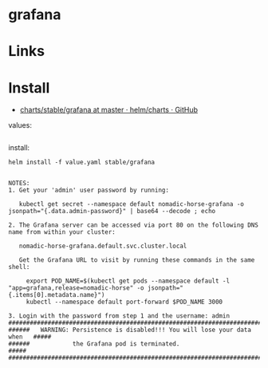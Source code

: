 # grafana

# Links

# Install

* [charts/stable/grafana at master · helm/charts · GitHub](https://github.com/helm/charts/tree/master/stable/grafana)


values:

```

```


install:

```
helm install -f value.yaml stable/grafana


NOTES:
1. Get your 'admin' user password by running:

   kubectl get secret --namespace default nomadic-horse-grafana -o jsonpath="{.data.admin-password}" | base64 --decode ; echo

2. The Grafana server can be accessed via port 80 on the following DNS name from within your cluster:

   nomadic-horse-grafana.default.svc.cluster.local

   Get the Grafana URL to visit by running these commands in the same shell:

     export POD_NAME=$(kubectl get pods --namespace default -l "app=grafana,release=nomadic-horse" -o jsonpath="{.items[0].metadata.name}")
     kubectl --namespace default port-forward $POD_NAME 3000

3. Login with the password from step 1 and the username: admin
#################################################################################
######   WARNING: Persistence is disabled!!! You will lose your data when   #####
######            the Grafana pod is terminated.                            #####
#################################################################################

```


